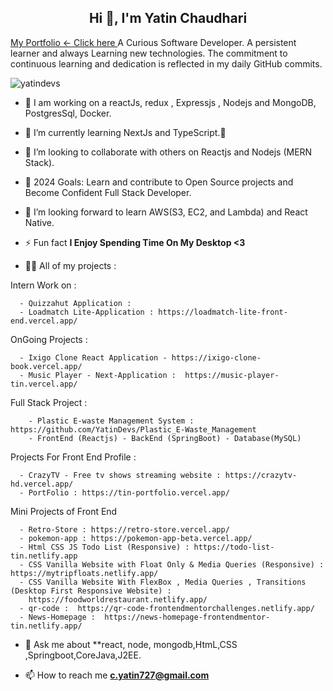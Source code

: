 <h2 align="center"> Hi 👋, I'm Yatin Chaudhari</h2> <a target="_blank" href="https://tin-portfolio.vercel.app/">My Portfolio <- Click here </a>
A Curious Software Developer.
A persistent learner and always Learning new technologies.
The commitment to continuous learning and dedication is reflected in my daily GitHub commits. 


<p align="left">
   <img src="https://komarev.com/ghpvc/?username=yatindevs&label=Profile%20views&color=0e75b6&style=flat" alt="yatindevs"/> 
</p>

- 🔭 I am working on a reactJs, redux , Expressjs , Nodejs and MongoDB, PostgresSql, Docker.
- 🌱 I’m currently learning NextJs and TypeScript.😬
- 👯 I’m looking to collaborate with others on Reactjs and Nodejs (MERN Stack).
- 🥅 2024 Goals: Learn and contribute to Open Source projects and Become Confident Full Stack Developer.
- 🤔 I’m looking forward to learn AWS(S3, EC2, and Lambda) and React Native.

- ⚡ Fun fact **I Enjoy Spending Time On My Desktop <3**

- 👨‍💻 All of my projects :

Intern Work on :
      
      - Quizzahut Application :
      - Loadmatch Lite-Application : https://loadmatch-lite-front-end.vercel.app/

OnGoing Projects :

      - Ixigo Clone React Application - https://ixigo-clone-book.vercel.app/
      - Music Player - Next-Application :  https://music-player-tin.vercel.app/
      
Full Stack Project :

        - Plastic E-waste Management System :  https://github.com/YatinDevs/Plastic_E-Waste_Management
        - FrontEnd (Reactjs) - BackEnd (SpringBoot) - Database(MySQL)

Projects For Front End Profile :

      - CrazyTV - Free tv shows streaming website : https://crazytv-hd.vercel.app/
      - PortFolio : https://tin-portfolio.vercel.app/

Mini Projects of Front End 

      - Retro-Store : https://retro-store.vercel.app/
      - pokemon-app : https://pokemon-app-beta.vercel.app/
      - Html CSS JS Todo List (Responsive) : https://todo-list-tin.netlify.app
      - CSS Vanilla Website with Float Only & Media Queries (Responsive) : https://mytripfloats.netlify.app/
      - CSS Vanilla Website With FlexBox , Media Queries , Transitions (Desktop First Responsive Website) : 
        https://foodworldrestaurant.netlify.app/
      - qr-code :  https://qr-code-frontendmentorchallenges.netlify.app/
      - News-Homepage :  https://news-homepage-frontendmentor-tin.netlify.app/
       
 
- 💬 Ask me about **react, node, mongodb,HtmL,CSS ,Springboot,CoreJava,J2EE.

- 📫 How to reach me **c.yatin727@gmail.com**


